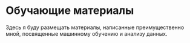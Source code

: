 # Обучающие материалы

Здесь я буду размещать материалы, написанные преимущественно мной, посвященные машинному обучению и анализу данных.
